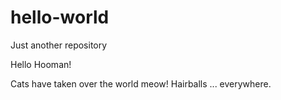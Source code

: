 # hello-world
Just another repository

Hello Hooman!

Cats have taken over the world meow!
Hairballs ... everywhere.
